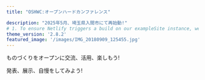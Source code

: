 ```yaml
---
title: "OSHWC:オープンハードカンファレンス"

description: "2025年5月、埼玉県入間市にて再始動!"
# 1. To ensure Netlify triggers a build on our exampleSite instance, we need to change a file in the exampleSite directory.
theme_version: '2.8.2'
featured_image: '/images/IMG_20180909_125455.jpg'
---
```

ものづくりをオープンに交流、活用、楽しもう!

発表、展示、自慢をしてみよう!

